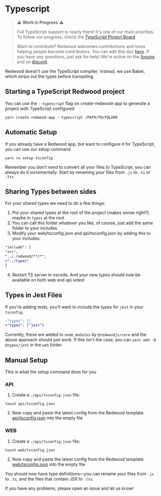 # Typescript

> ⚠ **Work in Progress** ⚠️
>
> Full TypeScript support is nearly there! It's one of our main priorities. To follow our progress, check the [TypeScript Project Board](https://github.com/redwoodjs/redwood/projects/2).
>
> Want to contribute? Redwood welcomes contributions and loves helping people become contributors.
> You can edit this doc [here](https://github.com/redwoodjs/redwoodjs.com/blob/main/docs/typescript.md).
> If you have any questions, just ask for help! We're active on the [forums](https://community.redwoodjs.com/c/contributing/9) and on [discord](https://discord.com/channels/679514959968993311/747258086569541703).

Redwood doesn't use the TypeScript compiler; instead, we use Babel, which strips out the types before transpiling.

## Starting a TypeScript Redwood project
You can use the `--typescript` flag on create-redwood-app to generate a project with TypeScript configured
```shell
yarn create redwood-app --typescript /PATH/TO/FOLDER
```

## Automatic Setup
If you already have a Redwood app, but want to configure it for TypeScript, you can use our setup command

```
yarn rw setup tsconfig
```
Remember you don't _need_ to convert all your files to TypeScript, you can always do it incrementally. Start by renaming your files from `.js` to `.ts` or `.tsx`


## Sharing Types between sides
For your shared types we need to do a few things:

1. Put your shared types at the root of the project (makes sense right?), maybe in `types` at the root
2. You can call this folder whatever you like, of course, just add the same folder to your includes
3. Modify your web/tsconfig.json and api/tsconfig.json by adding this to your includes:

```diff
"include": [
"src",
"../.redwood/**/*",
+"../types"
]
```

4. Restart TS server in vscode. And your new types should now be available on both web and api sides!


## Types in Jest Files

If you're adding tests, you'll want to include the types for `jest` in your `tsconfig`.

```diff
-"types": []
+"types": ["jest"]
```

Currently, these are added to `node_modules` by `@redwoodjs/core` and the above approach should just work. If this isn't the case, you can `yarn add -D @types/jest` in the `web` folder.

## Manual Setup

This is what the setup command does for you

### API

1. Create a `./api/tsconfig.json` file:

```shell
touch api/tsconfig.json
```

2. Now copy and paste the latest config from the Redwood template: [api/tsconfig.json](https://github.com/redwoodjs/redwood/blob/main/packages/create-redwood-app/template/api/tsconfig.json) into the empty file

### WEB

1. Create a `./api/tsconfig.json` file:

```shell
touch web/tsconfig.json
```

2. Now copy and paste the latest config from the Redwood template: [web/tsconfig.json](https://github.com/redwoodjs/redwood/blob/main/packages/create-redwood-app/template/web/tsconfig.json) into the empty file


You should now have type definitions&mdash;you can rename your files from `.js` to `.ts`, and the files that contain JSX to `.tsx`.


If you have any problems, please open an issue and let us know!
